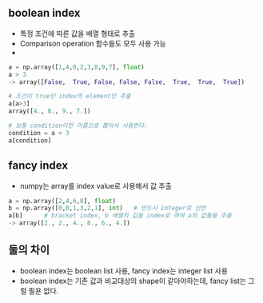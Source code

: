 ## boolean index

- 특정 조건에 따른 값을 배열 형태로 추출
- Comparison operation 함수들도 모두 사용 가능
- 


```python
a = np.array([1,4,0,2,3,8,9,7], float)
a > 3
-> array([False,  True, False, False, False,  True,  True,  True])

# 조건이 true인 index의 element만 추출
a[a>3]
array([4., 8., 9., 7.])

# 보통 condition이란 이름으로 뽑아서 사용한다.
condition = a < 3
a[condition]
```


## fancy index

- numpy는 array를 index value로 사용해서 값 추출

```python
a = np.array([2,4,6,8], float)
b = np.array([0,0,1,3,2,1], int)   # 반드시 integer로 선언
a[b]      # bracket index, b 배열의 값을 index로 하여 a의 값들을 추출
-> array([2., 2., 4., 8., 6., 4.])
```


## 둘의 차이
- boolean index는 boolean list 사용, fancy index는 integer list 사용
- boolean index는 기존 값과 비교대상의 shape이 같아야하는데, fancy list는 그럴 필욘 없다.
